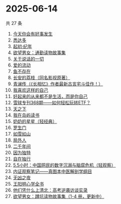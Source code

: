 # 2025-06-14

共 27 条

<!-- BEGIN WEREAD -->
<!-- 最后更新时间 2025-06-14 14:16:54 +0800 -->
1. [今天你会有好事发生](https://weread.qq.com/web/bookDetail/804321f0813ab9fe2g010f74)
1. [悉达多](https://weread.qq.com/web/bookDetail/dac326e0813ab9fcbg014003)
1. [起初·纪年](https://weread.qq.com/web/bookDetail/dd6324f0813ab9f97g019a24)
1. [欲望男女：通勤读物故事集](https://weread.qq.com/web/bookDetail/2d832460813ab9fe2g01637a)
1. [关于说话的一切](https://weread.qq.com/web/bookDetail/10132d20813ab77a6g012034)
1. [爱的流动](https://weread.qq.com/web/bookDetail/ac532c10813aba023g01404d)
1. [鱼不存在](https://weread.qq.com/web/bookDetail/0af32760813ab798cg01135c)
1. [长安的荔枝（同名影视原著）](https://weread.qq.com/web/bookDetail/cc932860813ab67c2g014597)
1. [青澜传（《长相忆》作者最新古言宅斗佳作！）](https://weread.qq.com/web/bookDetail/b9c32090813ab9ff1g01965a)
1. [我喜欢这样的自己](https://weread.qq.com/web/bookDetail/13e32040813ab9f22g01547d)
1. [好起来的从来都不是生活，而是你自己](https://weread.qq.com/web/bookDetail/28032050813ab8649g016c07)
1. [雪球专刊368期——如何轻松玩转ETF？](https://weread.qq.com/web/bookDetail/95c32b30813aba085g017173)
1. [天之下](https://weread.qq.com/web/bookDetail/4de326a0721770aa4de95f4)
1. [我在岛屿读书](https://weread.qq.com/web/bookDetail/e5632100813ab8ea2g01327c)
1. [奶奶的星星（轻经典）](https://weread.qq.com/web/bookDetail/37b32230813ab9c1bg0186bf)
1. [罗生门](https://weread.qq.com/web/bookDetail/15b32760813ab9f9ag0103c2)
1. [如雪如山](https://weread.qq.com/web/bookDetail/b6232ea0729dc73eb62a3c2)
1. [局外人](https://weread.qq.com/web/bookDetail/1e8327a0813ab9f50g010600)
1. [二千年间](https://weread.qq.com/web/bookDetail/9ee32080813aba048g015683)
1. [因为独特](https://weread.qq.com/web/bookDetail/55e32900813ab9640g017ec0)
1. [自在独行](https://weread.qq.com/web/bookDetail/77f320d0813ab7d74g017e0e)
1. [5.5小时：中国网民的数字沉溺与脑腐危机（轻观察）](https://weread.qq.com/web/bookDetail/97a32ca0813ab9fa9g011104)
1. [内证观察笔记——真图本中医解剖学纲目](https://weread.qq.com/web/bookDetail/e7032f40813ab7c9cg0197a2)
1. [无凶之夜](https://weread.qq.com/web/bookDetail/1fb32f40813aba021g01336f)
1. [王阳明心学全书](https://weread.qq.com/web/bookDetail/6f9327205977586f9b409d6)
1. [他们凭什么上清北：高考逆袭访谈实录](https://weread.qq.com/web/bookDetail/19632920813aba03dg018bc6)
1. [欲望男女：蹲坑读物故事集（1-4 册，更新中）](https://weread.qq.com/web/bookDetail/849323e0813ab9f7fg011847)
<!-- END WEREAD -->